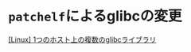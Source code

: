 <!-- TITLE: Libc So 6 -->
<!-- SUBTITLE: A quick summary of Libc So 6 -->

# `patchelf`によるglibcの変更

[\[Linux\] 1つのホスト上の複数のglibcライブラリ](https://code.i-harness.com/ja/q/ced4b)